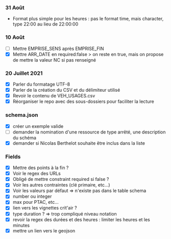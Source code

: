 ### 31 Août
- Format plus simple pour les heures : pas le format time, mais character, type 22:00 au lieu de 22:00:00

### 10 Août
- [ ] Mettre EMPRISE_SENS après EMPRISE_FIN
- [x] Mettre ARR_DATE en required:false > on reste en true, mais on propose de mettre la valeur NC si pas renseigné

### 20 Juillet 2021
- [x] Parler du formatage UTF-8
- [x] Parler de la création du CSV et du délimiteur utilisé
- [x] Revoir le contenu de VEH_USAGES.csv
- [x] Réorganiser le repo avec des sous-dossiers pour faciliter la lecture

### schema.json
- [x] créer un exemple valide
- [ ] demander la nomination d'une ressource de type arrêté, une description du schéma
- [x] demander si Nicolas Berthelot souhaite être inclus dans la liste

### Fields
- [x] Mettre des points à la fin ?
- [x] Voir le regex des URLs
- [x] Obligé de mettre constraint required si false ?
- [x] Voir les autres contraintes (clé primaire, etc...)
- [x] Voir les valeurs par défaut => n'existe pas dans le table schema
- [x] number ou integer
- [x] max pour PTAC, etc...
- [x] lien vers les vignettes crit'air ?
- [x] type duration ? => trop compliqué niveau notation
- [x] revoir la regex des durées et des heures : limiter les heures et les minutes
- [x] mettre un lien vers le geojson
